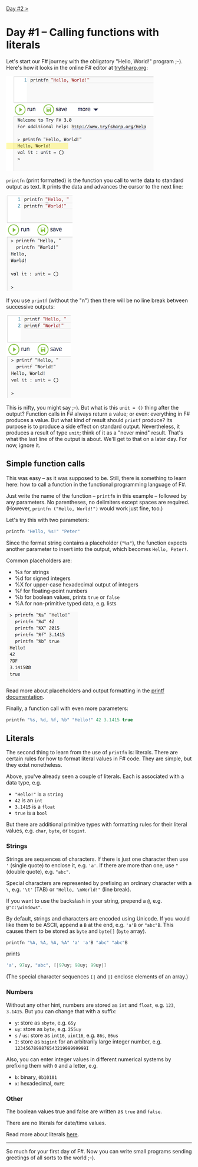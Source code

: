 [Day #2 &gt;](../day02) 

# Day #1 – Calling functions with literals
Let's start our F# journey with the obligatory "Hello, World!" program ;-). Here's how it looks in the online F# editor at [tryfsharp.org](http://www.tryfsharp.org/Create):

![](images/w01d01a.png)

`printfn` (print formatted) is the function you call to write data to standard output as text. It prints the data and advances the cursor to the next line:

![](images/w01d01b.png)

If you use `printf` (without the "n") then there will be no line break between successive outputs:

![](images/w01d01c.png)

This is nifty, you might say ;-). But what is this `unit = ()` thing after the output? Function calls in F# always return a value; or even: everything in F# produces a value. But what kind of result should `printf` produce? Its purpose is to produce a side effect on standard output. Nevertheless, it produces a result of type `unit`; think of it as a "never mind" result. That's what the last line of the output is about. We'll get to that on a later day. For now, ignore it.

## Simple function calls
This was easy – as it was supposed to be. Still, there is something to learn here: how to call a function in the functional programming language of F#.

Just write the name of the function – `printfn` in this example – followed by any parameters. No parentheses, no delimiters except spaces are required. (However, `printfn ("Hello, World!")` would work just fine, too.)

Let's try this with two parameters:

```fsharp
printfn "Hello, %s!" "Peter"
```

Since the format string contains a placeholder (`"%s"`), the function expects another parameter to insert into the output, which becomes `Hello, Peter!`.

Common placeholders are:

* %s for strings
* %d for signed integers
* %X for upper-case hexadecimal output of integers
* %f for floating-point numbers
* %b for boolean values, prints `true` or `false`
* %A for non-primitive typed data, e.g. lists

![](images/w01d01d.png)

Read more about placeholders and output formatting in the [printf documentation](https://msdn.microsoft.com/en-us/library/ee370560.aspx).

Finally, a function call with even more parameters:

```fsharp
printfn "%s, %d, %f, %b" "Hello!" 42 3.1415 true
```

## Literals
The second thing to learn from the use of `printfn` is: literals. There are certain rules for how to format literal values in F# code. They are simple, but they exist nonetheless.

Above, you've already seen a couple of literals. Each is associated with a data type, e.g.

* `"Hello!"` is a `string`
* `42` is an `int`
* `3.1415` is a `float`
* `true` is a `bool`

But there are additional primitive types with formatting rules for their literal values, e.g. `char`, `byte`, or `bigint`.

### Strings
Strings are sequences of characters. If there is just one character then use `'` (single quote) to enclose it, e.g. `'a'`. If there are more than one, use `"` (double quote), e.g. `"abc"`.

Special characters are represented by prefixing an ordinary character with a `\`, e.g. `'\t'` (TAB) or `"Hello, \nWorld!"` (line break).

If you want to use the backslash in your string, prepend a `@`, e.g. `@"c:\windows"`.

By default, strings and characters are encoded using Unicode. If you would like them to be ASCII, append a `B` at the end, e.g. `'a'B` or `"abc"B`. This causes them to be stored as `byte` and `byte[]` (`byte` array).

```fsharp
printfn "%A, %A, %A, %A" 'a' 'a'B "abc" "abc"B
```

prints

```fsharp
'a', 97uy, "abc", [|97uy; 98uy; 99uy|]
```

(The special character sequences `[|` and `|]` enclose elements of an array.)

### Numbers
Without any other hint, numbers are stored as `int` and `float`, e.g. `123`, `3.1415`. But you can change that with a suffix:

* `y`: store as `sbyte`, e.g. `65y`
* `uy`: store as `byte`, e.g. `255uy`
* `s` / `us`: store as `int16`, `uint16`, e.g. `86s`, `86us`
* `I`: store as `bigint` for an arbitrarily large integer number, e.g. `123456789987654321999999999I`

Also, you can enter integer values in different numerical systems by prefixing them with `0` and a letter, e.g.

* `b`: binary, `0b10101`
* `x`: hexadecimal, `0xFE`

### Other
The boolean values true and false are written as `true` and `false`.

There are no literals for date/time values.

Read more about literals [here](https://msdn.microsoft.com/en-us/library/vstudio/dd233193%28v=vs.100%29.aspx).

***

So much for your first day of F#. Now you can write small programs sending greetings of all sorts to the world ;-).
